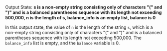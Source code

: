 Output State: **s is a non-empty string consisting only of characters "(" and ")" and is a balanced parentheses sequence with its length not exceeding 500,000, n is the length of s, balance_info is an empty list, balance is 0**

In this output state, the value of `n` is the length of the string `s`, which is a non-empty string consisting only of characters "(" and ")" and is a balanced parentheses sequence with its length not exceeding 500,000. The `balance_info` list is empty, and the `balance` variable is 0.